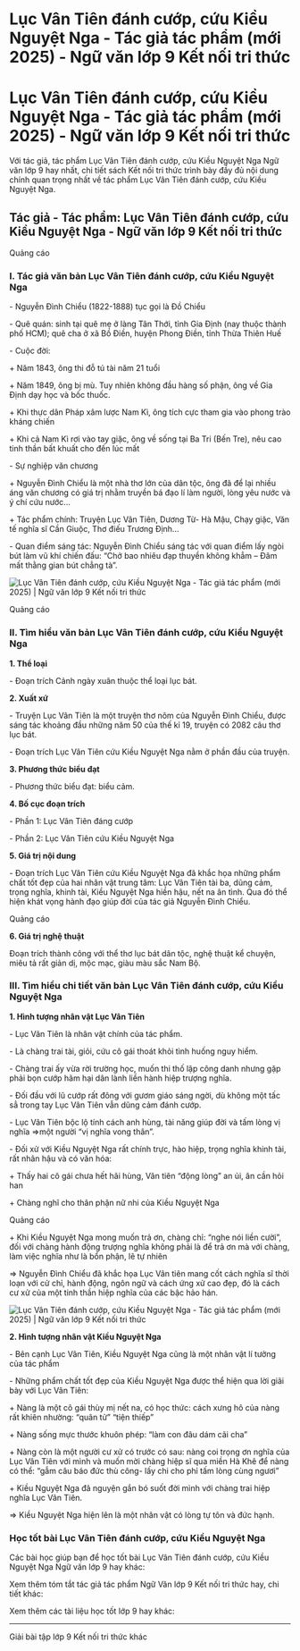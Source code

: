 # Lục Vân Tiên đánh cướp, cứu Kiều Nguyệt Nga - Tác giả tác phẩm (mới 2025) - Ngữ văn lớp 9 Kết nối tri thức

# Lục Vân Tiên đánh cướp, cứu Kiều Nguyệt Nga - Tác giả tác phẩm (mới 2025) - Ngữ văn lớp 9 Kết nối tri thức

Với tác giả, tác phẩm Lục Vân Tiên đánh cướp, cứu Kiều Nguyệt Nga Ngữ văn lớp 9 hay nhất, chi tiết sách Kết nối tri thức trình bày đầy đủ nội dung chính quan trọng nhất về tác phẩm Lục Vân Tiên đánh cướp, cứu Kiều Nguyệt Nga.

## Tác giả - Tác phẩm: Lục Vân Tiên đánh cướp, cứu Kiều Nguyệt Nga - Ngữ văn lớp 9 Kết nối tri thức

Quảng cáo

### **I. Tác giả văn bản Lục Vân Tiên đánh cướp, cứu Kiều Nguyệt Nga**

\- Nguyễn Đình Chiểu (1822-1888) tục gọi là Đồ Chiểu

\- Quê quán: sinh tại quê mẹ ở làng Tân Thới, tỉnh Gia Định (nay thuộc thành phố HCM); quê cha ở xã Bồ Điền, huyện Phong Điền, tỉnh Thừa Thiên Huế

\- Cuộc đời:

\+ Năm 1843, ông thi đỗ tú tài năm 21 tuổi

\+ Năm 1849, ông bị mù. Tuy nhiên không đầu hàng số phận, ông về Gia Định dạy học và bốc thuốc.

\+ Khi thực dân Pháp xâm lược Nam Kì, ông tích cực tham gia vào phong trào kháng chiến

\+ Khi cả Nam Kì rơi vào tay giặc, ông về sống tại Ba Tri (Bến Tre), nêu cao tinh thần bất khuất cho đến lúc mất

\- Sự nghiệp văn chương

\+ Nguyễn Đình Chiểu là một nhà thơ lớn của dân tộc, ông đã để lại nhiều áng văn chương có giá trị nhằm truyền bá đạo lí làm người, lòng yêu nước và ý chí cứu nước...

\+ Tác phẩm chính: Truyện Lục Vân Tiên, Dương Từ- Hà Mậu, Chạy giặc, Văn tế nghĩa sĩ Cần Giuộc, Thơ điếu Trương Định...

\- Quan điểm sáng tác: Nguyễn Đình Chiểu sáng tác với quan điểm lấy ngòi bút làm vũ khí chiến đấu: “Chở bao nhiêu đạp thuyền không khẳm – Đâm mất thằng gian bút chẳng tà”.

![Lục Vân Tiên đánh cướp, cứu Kiều Nguyệt Nga - Tác giả tác phẩm \(mới 2025\) | Ngữ văn lớp 9 Kết nối tri thức](https://vietjack.com/soan-van-lop-9-kn/images/tac-gia-tac-pham-luc-van-tien-danh-cuop-cuu-kieu-nguyet-nga.PNG)

Quảng cáo

### **II. Tìm hiểu văn bản Lục Vân Tiên đánh cướp, cứu Kiều Nguyệt Nga**

**1\. Thể loại**

\- Đoạn trích Cảnh ngày xuân thuộc thể loại lục bát.

**2\. Xuất xứ**

\- Truyện Lục Vân Tiên là một truyện thơ nôm của Nguyễn Đình Chiểu, được sáng tác khoảng đầu những năm 50 của thế kỉ 19, truyện có 2082 câu thơ lục bát.

\- Đoạn trích Lục Vân Tiên cứu Kiều Nguyệt Nga nằm ở phần đầu của truyện.

**3\. Phương thức biểu đạt**

\- Phương thức biểu đạt: biểu cảm.

**4\. Bố cục đoạn trích**

\- Phần 1: Lục Vân Tiên đáng cướp

\- Phần 2: Lục Vân Tiên cứu Kiều Nguyệt Nga

**5\. Giá trị nội dung**

\- Đoạn trích Lục Vân Tiên cứu Kiều Nguyệt Nga đã khắc họa những phẩm chất tốt đẹp của hai nhân vật trung tâm: Lục Vân Tiên tài ba, dũng cảm, trọng nghĩa, khinh tài, Kiều Nguyệt Nga hiền hậu, nết na ân tình. Qua đó thể hiện khát vọng hành đạo giúp đời của tác giả Nguyễn Đình Chiểu.

Quảng cáo

**6\. Giá trị nghệ thuật**

Đoạn trích thành công với thể thơ lục bát dân tộc, nghệ thuật kể chuyện, miêu tả rất giản dị, mộc mạc, giàu màu sắc Nam Bộ.

### **III. Tìm hiểu chi tiết văn bản Lục Vân Tiên đánh cướp, cứu Kiều Nguyệt Nga**

**1\. Hình tượng nhân vật Lục Vân Tiên**

\- Lục Vân Tiên là nhân vật chính của tác phẩm.

\- Là chàng trai tài, giỏi, cứu cô gái thoát khỏi tình huống nguy hiểm.

\- Chàng trai ấy vừa rời trường học, muốn thi thố lập công danh nhưng gặp phải bọn cướp hãm hại dân lành liền hành hiệp trượng nghĩa.

\- Đối đầu với lũ cướp rất đông với gươm giáo sáng ngời, dù không một tấc sẳ trong tay Lục Vân Tiên vẫn dũng cảm đánh cướp.

\- Lục Vân Tiên bộc lộ tính cách anh hùng, tài năng giúp đời và tấm lòng vị nghĩa =>một người “vị nghĩa vong thân”.

\- Đối xử với Kiều Nguyệt Nga rất chính trực, hào hiệp, trọng nghĩa khinh tài, rất nhân hậu và có văn hóa:

\+ Thấy hai cô gái chưa hết hãi hùng, Vân tiên “động lòng” an ủi, ân cần hỏi han

\+ Chàng nghĩ cho thân phận nữ nhi của Kiều Nguyệt Nga

Quảng cáo

\+ Khi Kiều Nguyệt Nga mong muốn trả ơn, chàng chỉ: “nghe nói liền cười”, đối với chàng hành động trượng nghĩa không phải là để trả ơn mà với chàng, làm việc nghĩa như là bổn phận, lẽ tự nhiên

⇒ Nguyễn Đình Chiểu đã khắc họa Lục Vân tiên mang cốt cách nghĩa sĩ thời loạn với cử chỉ, hành động, ngôn ngữ và cách ứng xử cao đẹp, đó là cách cư xử của một tinh thần hiệp nghĩa của các bậc hảo hán.

![Lục Vân Tiên đánh cướp, cứu Kiều Nguyệt Nga - Tác giả tác phẩm \(mới 2025\) | Ngữ văn lớp 9 Kết nối tri thức](https://vietjack.com/soan-van-lop-9-kn/images/tac-gia-tac-pham-luc-van-tien-danh-cuop-cuu-kieu-nguyet-nga-1.PNG)

**2\. Hình tượng nhân vật Kiều Nguyệt Nga**

\- Bên cạnh Lục Vân Tiên, Kiều Nguyệt Nga cũng là một nhân vật lí tưởng của tác phẩm

\- Những phẩm chất tốt đẹp của Kiều Nguyệt Nga được thể hiện qua lời giãi bày với Lục Vân Tiên:

\+ Nàng là một cô gái thùy mị nết na, có học thức: cách xưng hô của nàng rất khiên nhường: “quân tử” “tiện thiếp”

\+ Nàng sống mực thước khuôn phép: “làm con đâu dám cãi cha”

\+ Nàng còn là một người cư xử có trước có sau: nàng coi trọng ơn nghĩa của Lục Vân Tiên với mình và muốn mời chàng hiệp sĩ qua miền Hà Khê để nàng có thể: “gẫm câu báo đức thù công- lấy chi cho phỉ tấm lòng cùng ngươi”

\+ Kiều Nguyệt Nga đã nguyện gắn bó suốt đời mình với chàng trai hiệp nghĩa Lục Vân Tiên.

⇒ Kiều Nguyệt Nga hiện lên là một nhân vật có lòng tự tôn và đức hạnh.

### **Học tốt bài Lục Vân Tiên đánh cướp, cứu Kiều Nguyệt Nga**

Các bài học giúp bạn để học tốt bài Lục Vân Tiên đánh cướp, cứu Kiều Nguyệt Nga Ngữ văn lớp 9 hay khác:

Xem thêm tóm tắt tác giả tác phẩm Ngữ Văn lớp 9 Kết nối tri thức hay, chi tiết khác:

Xem thêm các tài liệu học tốt lớp 9 hay khác:

* * *

Giải bài tập lớp 9 Kết nối tri thức khác
